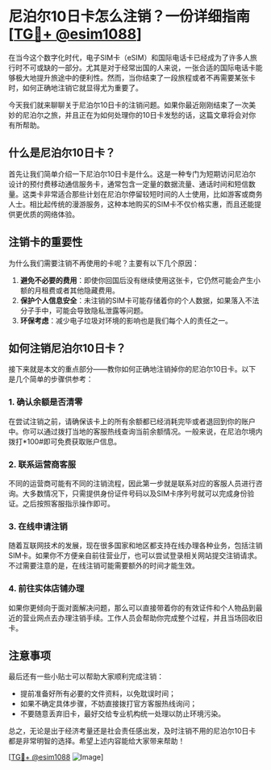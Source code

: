 # 尼泊尔10日卡怎么注销？一份详细指南[[TG💪+ @esim1088](https://t.me/s/esim1088)]

在当今这个数字化时代，电子SIM卡（eSIM）和国际电话卡已经成为了许多人旅行时不可或缺的一部分。尤其是对于经常出国的人来说，一张合适的国际电话卡能够极大地提升旅途中的便利性。然而，当你结束了一段旅程或者不再需要某张卡时，如何正确地注销它就显得尤为重要了。

今天我们就来聊聊关于尼泊尔10日卡的注销问题。如果你最近刚刚结束了一次美妙的尼泊尔之旅，并且正在为如何处理你的10日卡发愁的话，这篇文章将会对你有所帮助。

## 什么是尼泊尔10日卡？

首先让我们简单介绍一下尼泊尔10日卡是什么。这是一种专门为短期访问尼泊尔设计的预付费移动通信服务卡，通常包含一定量的数据流量、通话时间和短信数量。这类卡非常适合那些计划在尼泊尔停留较短时间的人士使用，比如游客或商务人士。相比起传统的漫游服务，这种本地购买的SIM卡不仅价格实惠，而且还能提供更优质的网络体验。

## 注销卡的重要性

为什么我们需要注销不再使用的卡呢？主要有以下几个原因：

1. **避免不必要的费用**：即使你回国后没有继续使用这张卡，它仍然可能会产生小额的月租费或者其他隐藏费用。
2. **保护个人信息安全**：未注销的SIM卡可能存储着你的个人数据，如果落入不法分子手中，可能会导致隐私泄露等问题。
3. **环保考虑**：减少电子垃圾对环境的影响也是我们每个人的责任之一。

## 如何注销尼泊尔10日卡？

接下来就是本文的重点部分——教你如何正确地注销掉你的尼泊尔10日卡。以下是几个简单的步骤供参考：

### 1. 确认余额是否清零

在尝试注销之前，请确保该卡上的所有余额都已经消耗完毕或者退回到你的账户中。你可以通过拨打当地的客服热线查询当前余额情况。一般来说，在尼泊尔境内拨打*100#即可免费获取账户信息。

### 2. 联系运营商客服

不同的运营商可能有不同的注销流程，因此第一步就是联系对应的客服人员进行咨询。大多数情况下，只需提供身份证件号码以及SIM卡序列号就可以完成身份验证。之后按照客服指示操作即可。

### 3. 在线申请注销

随着互联网技术的发展，现在很多国家和地区都支持在线办理各种业务，包括注销SIM卡。如果你不方便亲自前往营业厅，也可以尝试登录相关网站提交注销请求。不过需要注意的是，在线注销可能需要额外的时间才能生效。

### 4. 前往实体店铺办理

如果你更倾向于面对面解决问题，那么可以直接带着你的有效证件和个人物品到最近的营业网点去办理注销手续。工作人员会帮助你完成整个过程，并且当场回收旧卡。

## 注意事项

最后还有一些小贴士可以帮助大家顺利完成注销：

- 提前准备好所有必要的文件资料，以免耽误时间；
- 如果不确定具体步骤，不妨直接拨打官方客服热线询问；
- 不要随意丢弃旧卡，最好交给专业机构统一处理以防止环境污染。

总之，无论是出于经济考量还是社会责任感出发，及时注销不用的尼泊尔10日卡都是非常明智的选择。希望上述内容能给大家带来帮助！

[[TG💪+ @esim1088](https://t.me/s/esim1088) ![Image](https://i.postimg.cc/4NQfJmqS/Snipaste-2025-05-13-00-14-12.png)]